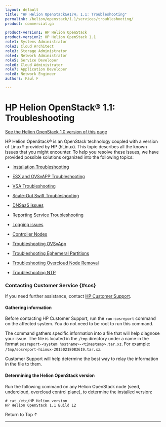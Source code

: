 ```yaml
---
layout: default
title: "HP Helion OpenStack&#174; 1.1: Troubleshooting"
permalink: /helion/openstack/1.1/services/troubleshooting/
product: commercial.ga

product-version1: HP Helion OpenStack
product-version2: HP Helion OpenStack 1.1
role1: Systems Administrator 
role2: Cloud Architect 
role3: Storage Administrator 
role4: Network Administrator 
role5: Service Developer 
role6: Cloud Administrator 
role7: Application Developer 
role8: Network Engineer 
authors: Paul F

---
```

<!--PUBLISHED-->

<script>

function PageRefresh {
onLoad="window.refresh"
}

PageRefresh();

</script>
<!-- <p style="font-size: small;"> <a href="/helion/openstack/1.1/services/object/overview/">&#9664; PREV</a> | <a href="/helion/openstack/1.1/services/overview/">&#9650; UP</a> | <a href="/helion/openstack/1.1/services/reporting/overview/"> NEXT &#9654</a> </p> -->


# HP Helion OpenStack&#174; 1.1: Troubleshooting 
[See the Helion OpenStack 1.0 version of this page](/helion/openstack/services/troubleshooting/)

HP Helion OpenStack&#174; is an OpenStack technology coupled with a version of Linux&#174; provided by HP (hLinux). This topic describes all the known issues that you might encounter. To help you resolve these issues, we have provided possible solutions organized into the following topics:


* [Installation Troubleshooting](/helion/openstack/1.1/services/troubleshooting/install/)

* [ESX and OVSvAPP Troubleshooting](/helion/openstack/1.1/services/troubleshooting/esx/)

* [VSA Troubleshooting](/helion/openstack/1.1/services/troubleshooting/vsa/)

* [Scale-Out Swift Troubleshooting](/helion/openstack/1.1/services/troubleshooting/swift/)

* [DNSaaS issues](/helion/openstack/1.1/services/troubleshooting/dns/)

* [Reporting Service Troubleshooting](/helion/openstack/1.1/services/reporting/troubleshooting/)

* [Logging issues](/helion/openstack/1.1/services/troubleshooting/logging/)

* [Controller Nodes](/helion/openstack/1.1/services/troubleshooting/controller/)

* [Troubleshooting OVSvApp](/helion/openstack/1.1/services/troubleshooting/ovsvapp/)

* [Troubleshooting Ephemeral Partitions](/helion/openstack/1.1/services/troubleshooting/ephemeral_partitions/)

* [Troubleshooting Overcloud Node Removal](/helion/openstack/1.1/services/troubleshooting/overcloud/)

* [Troubleshooting NTP](/helion/openstack/1.1/services/troubleshooting/controller/)

### Contacting Customer Service {#sos} ###

If you need further assistance, contact [HP Customer Support](http://www.hpcloud.com/about/contact). 

#### Gathering information ####

Before contacting HP Customer Support, run the `run-sosreport` command on the affected system. You do not need to be root to run this command.

The command gathers specific information into a file that will help diagnose your issue. The file is located in the `/tmp` directory under a name in the format `sosreport-<system hostname>-<timestamp>.tar.xz`. For example: `/tmp/sosreport-hLinux-20150218083619.tar.xz`. 

Customer Support will help determine the best way to relay the information in the file to them.

#### Determining the Helion OpenStack version ####

Run the following command on any Helion OpenStack node (seed, undercloud, overcloud control plane), to determine the installed version:

	# cat /etc/HP_Helion_version
	HP Helion OpenStack 1.1 Build 12



<a href="#top" style="padding:14px 0px 14px 0px; text-decoration: none;"> Return to Top &#8593;</a>

----
